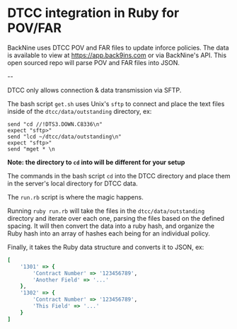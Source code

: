 # DTCC integration in Ruby for POV/FAR

BackNine uses DTCC POV and FAR files to update inforce policies.  The data is available to view at https://app.back9ins.com or via BackNine's API.  This open sourced repo will parse POV and FAR files into JSON.  

--

DTCC only allows connection & data transmission via SFTP.

The bash script `get.sh` uses Unix's `sftp` to connect and place the text files inside of the `dtcc/data/outstanding` directory, ex:

```
send "cd //!DTS3.DOWN.C8336\n"
expect "sftp>"
send "lcd ~/dtcc/data/outstanding\n"
expect "sftp>"
send "mget * \n
```

**Note: the directory to `cd` into will be different for your setup**

The commands in the bash script `cd` into the DTCC directory and place them in the server's local directory for DTCC data.

The `run.rb` script is where the magic happens.

Running `ruby run.rb` will take the files in the `dtcc/data/outstanding` directory and iterate over each one, parsing the files based on the defined spacing.  It will then convert the data into a ruby hash, and organize the Ruby hash into an array of hashes each being for an individual policy.

Finally, it takes the Ruby data structure and converts it to JSON, ex:

```ruby
[
	'1301' => {
    	'Contract Number' => '123456789',
        'Another Field' => '...'
    },
    '1302' => {
    	'Contract Number' => '123456789',
        'This Field' => '...'
    }
]
````

